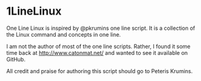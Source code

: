 1LineLinux
==========

One Line Linux is inspired by @pkrumins one line script. It is a collection of the Linux command and concepts in one line.

I am not the author of most of the one line scripts. Rather, I found it some time back at http://www.catonmat.net/ and wanted to see it available on GitHub.

All credit and praise for authoring this script should go to Peteris Krumins.
